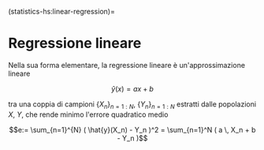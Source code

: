 (statistics-hs:linear-regression)=
# Regressione lineare

Nella sua forma elementare, la regressione lineare è un'approssimazione lineare

  $$\hat{y}(x) = a x + b$$

tra una coppia di campioni $\{ X_n \}_{n=1:N}$, $\{ Y_n \}_{n=1:N}$ estratti dalle popolazioni $X$, $Y$, che rende minimo l'errore quadratico medio

$$e:= \sum_{n=1}^{N} ( \hat{y}(X_n) - Y_n )^2 = \sum_{n=1}^N ( a \, X_n + b - Y_n )$$

